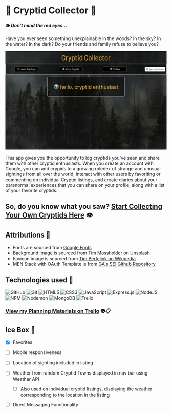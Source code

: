 # 🦇 Cryptid Collector 👻

#### 👁️ _Don't mind the red eyes..._

Have you ever seen something unexplainable in the woods? In the sky? In the water? In the dark? Do your friends and family refuse to believe you? <!-- more personal background, like brief mention of my X files special interest? -->

![Screenshot of Landing page](/public/images/Cryptid-Collector-Landing-Page.png) <!-- want to replace with better screenshot after fixing nav bar symmetry -->

This app gives you the opportunity to log cryptids you've seen and share them with other cryptid enthusiasts. When you create an account with Google, you can add crypids to a growing roledex of strange and unusual sightings from all over the world, interact with other users by favoriting or commenting on individual Cryptid listings, and create diaries about your paranormal experiences that you can share on your profile, along with a list of your favorite cryptids.

## So, do you know what you saw? [Start Collecting Your Own Cryptids Here](https://cryptid-collector-nn.fly.dev "Cryptid Collector") 👁️

<!-- add additional app screenshot? maybe of listings page once I have more listings? -->

## Attributions 🎉
* Fonts are sourced from [Google Fonts](https://fonts.google.com/ "Browse Google Fonts")
* Background image is sourced from [Tim Mossholder](https://unsplash.com/@timmossholder?utm_content=creditCopyText&utm_medium=referral&utm_source=unsplash "Tim Mossholder Unsplash profile") on [Unsplash](https://unsplash.com/photos/a-forest-filled-with-lots-of-trees-covered-in-fog-owRLMogs3sg?utm_content=creditCopyText&utm_medium=referral&utm_source=unsplash "Trees in the Fog on Unsplash")
* Favicon image is sourced from [Tim Bertelink on Wikipedia](https://simple.wikipedia.org/wiki/Mothman#/media/File:Mothman_Artist's_Impression.png "Artist's impression of the mothman on Wikipedia")
* MEN Stack with OAuth Template is from [GA's SEI Github Repository](https://github.com/SEI-Remote/men-stack-oauth-template "SEI-Remote MEN Stack with OAuth Template GitHub Repo")

## Technologies used 🧰
![GitHub](https://img.shields.io/badge/github-%23121011.svg?style=for-the-badge&logo=github&logoColor=white)
![Git](https://img.shields.io/badge/git-%23F05033.svg?style=for-the-badge&logo=git&logoColor=white)
![HTML5](https://img.shields.io/badge/html5-%23E34F26.svg?style=for-the-badge&logo=html5&logoColor=white)
![CSS3](https://img.shields.io/badge/css3-%231572B6.svg?style=for-the-badge&logo=css3&logoColor=white)
![JavaScript](https://img.shields.io/badge/javascript-%23323330.svg?style=for-the-badge&logo=javascript&logoColor=%23F7DF1E)
![Express.js](https://img.shields.io/badge/express.js-%23404d59.svg?style=for-the-badge&logo=express&logoColor=%2361DAFB)
![NodeJS](https://img.shields.io/badge/node.js-6DA55F?style=for-the-badge&logo=node.js&logoColor=white)
![NPM](https://img.shields.io/badge/NPM-%23CB3837.svg?style=for-the-badge&logo=npm&logoColor=white)
![Nodemon](https://img.shields.io/badge/NODEMON-%23323330.svg?style=for-the-badge&logo=nodemon&logoColor=%BBDEAD)
![MongoDB](https://img.shields.io/badge/MongoDB-%234ea94b.svg?style=for-the-badge&logo=mongodb&logoColor=white)
![Trello](https://img.shields.io/badge/Trello-%23026AA7.svg?style=for-the-badge&logo=Trello&logoColor=white)
### [View my Planning Materials on Trello](https://trello.com/b/Am2CNAVe/cryptid-collector "Cryptid Collector Trello Board") 👽📋

## Ice Box 🧊
- [X] Favorites
- [ ] Mobile responsiveness
- [ ] Location of sighting included in listing
- [ ] Weather from random Cryptid Towns displayed in nav bar using Weather API
  - [ ] Also used on individual cryptid listings, displaying the weather corresponding to the location in the listing
- [ ] Direct Messaging Functionality

